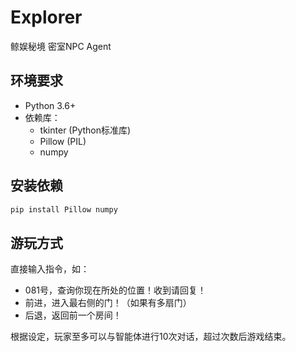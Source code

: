 # Explorer
鲸娱秘境 密室NPC Agent


## 环境要求
- Python 3.6+ 
- 依赖库：
  - tkinter (Python标准库)
  - Pillow (PIL)
  - numpy

## 安装依赖
```bash
pip install Pillow numpy
```

## 游玩方式
直接输入指令，如：
- 081号，查询你现在所处的位置！收到请回复！
- 前进，进入最右侧的门！（如果有多扇门）
- 后退，返回前一个房间！
  
根据设定，玩家至多可以与智能体进行10次对话，超过次数后游戏结束。